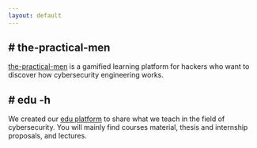 ```yaml
---
layout: default
---
```


<div class="row t-margin">
  <div class="col-10 col-sm-11">
    <h2 class="m-research-title">
      # the-practical-men
    </h2>
  </div>
</div>
<div class="row res-sec">
  <div class="col-12">
    <p class="desc-margin m-research-text">
      <a href="https://thepracticalmen.com" target="blank">the-practical-men</a>
      is a gamified learning platform for hackers who want to discover how cybersecurity engineering works. <br>
    </p>      
  </div>
</div>

<div class="row t-margin">
  <div class="col-10 col-sm-11">
    <h2 class="m-research-title">
      # edu -h
    </h2>
  </div>
</div>
<div class="row res-sec">
  <div class="col-12">
    <p class="desc-margin m-research-text">
      We created our
      <a href="https://edu.v-research.it" target="blank">edu platform</a>
      to share what we teach in the field of cybersecurity. You will mainly find courses material, thesis and internship proposals, and lectures. <br>
    </p>
  </div>
</div>
